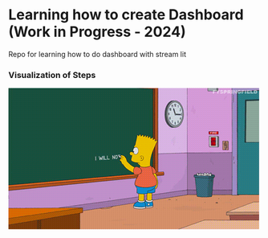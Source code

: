 # Learning how to create Dashboard (Work in Progress - 2024)

Repo for learning how to do dashboard with stream lit 


### Visualization of Steps ###

![alt-text-1](/Project/img/bart-future.gif)
